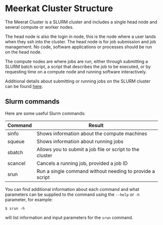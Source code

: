 # Meerkat Cluster Structure

The Meerat Cluster is a SLURM cluster and includes a single head node and several compute or worker nodes. 

The head node is also the login in node, this is the node where a user lands when they ssh into the cluster. The head node is for job submission and job management. No code, software applications or processes should be run on the head node.

The compute nodes are where jobs are run, either through submitting a SLURM batch script, a script that describes the job to be executed, or by requesting time on a compute node and running software interactively.

Additional details about submitting or running jobs on the SLURM cluster can be found [here](getting_started/submitting_jobs.md).

## Slurm commands

Here are some useful Slurm commands:

| Command | Result                                                   |
| ------- | -------------------------------------------------------- |
| sinfo   | Shows information about the compute machines             |
| squeue  | Shows information about running jobs                     |
| sbatch  | Allows you to submit a job file or script to the cluster |
| scancel | Cancels a running job, provided a job ID                 |
| srun    | Run a single command without needing to provide a script |

You can find additional information about each command and what parameters can be supplied to the command using the `--help` or `-h` parameter, for example:

```
$ srun -h
```

will list information and input parameters for the `srun` command.